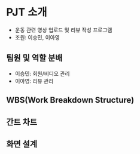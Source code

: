 # PJT 소개

- 운동 관련 영상 업로드 및 리뷰 작성 프로그램
- 조원: 이승민, 이아영

## 팀원 및 역할 분배

- 이승민: 회원/비디오 관리
- 이아영: 리뷰 관리

## WBS(Work Breakdown Structure)

## 간트 차트

## 화면 설계
